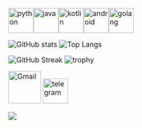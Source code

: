 <img src="https://cdn.iconscout.com/icon/free/png-256/python-3521655-2945099.png" alt="python" width="50"><img src="https://cdn.iconscout.com/icon/free/png-128/java-2038875-1720088.png" alt="java" width="50"><img src="https://cdn.iconscout.com/icon/free/png-256/kotlin-283155.png" alt="kotlin" width="50"><img src="https://cdn.iconscout.com/icon/free/png-256/android-3521272-2944776.png" alt="android" width="50"><img src="https://hsto.org/webt/5b/2e/6a/5b2e6a4a389cc942256392.png" alt="golang" width="50">

![GitHub stats](https://github-readme-stats.vercel.app/api?username=Aleksey-Voko&theme=gotham&show_icons=true&count_private=true&hide_title=true)
![Top Langs](https://github-readme-stats.vercel.app/api/top-langs/?username=Aleksey-Voko&layout=default&theme=gotham&hide=html&card_width=340)

![GitHub Streak](http://github-readme-streak-stats.herokuapp.com?user=Aleksey-Voko&theme=gotham&date_format=M%20j%5B%2C%20Y%5D)
![trophy](https://github-profile-trophy.vercel.app/?username=Aleksey-Voko&theme=onestar&column=3&row=2)

[<img src="https://seeklogo.com/images/G/gmail-new-2020-logo-32DBE11BB4-seeklogo.com.png" alt="Gmail" width="65">](mailto:voko.aleksey@gmail.com)
[<img src="https://cdn.iconscout.com/icon/free/png-256/telegram-3-226554.png" alt="telegram" width="50">](https://t.me/voko_aleksey)

![](https://komarev.com/ghpvc/?username=Aleksey-Voko)
<!--
**Aleksey-Voko/Aleksey-Voko** is a ✨ _special_ ✨ repository because its `README.md` (this file) appears on your GitHub profile.

Here are some ideas to get you started:

- 🔭 I’m currently working on ...
- 🌱 I’m currently learning ...
- 👯 I’m looking to collaborate on ...
- 🤔 I’m looking for help with ...
- 💬 Ask me about ...
- 📫 How to reach me: ...
- 😄 Pronouns: ...
- ⚡ Fun fact: ...
-->
